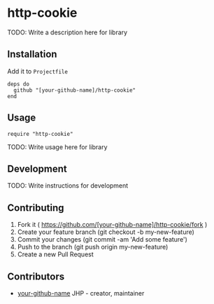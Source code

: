 # http-cookie

TODO: Write a description here for library

## Installation

Add it to `Projectfile`

```crystal
deps do
  github "[your-github-name]/http-cookie"
end
```

## Usage

```crystal
require "http-cookie"
```

TODO: Write usage here for library

## Development

TODO: Write instructions for development

## Contributing

1. Fork it ( https://github.com/[your-github-name]/http-cookie/fork )
2. Create your feature branch (git checkout -b my-new-feature)
3. Commit your changes (git commit -am 'Add some feature')
4. Push to the branch (git push origin my-new-feature)
5. Create a new Pull Request

## Contributors

- [your-github-name](https://github.com/[your-github-name]) JHP - creator, maintainer
